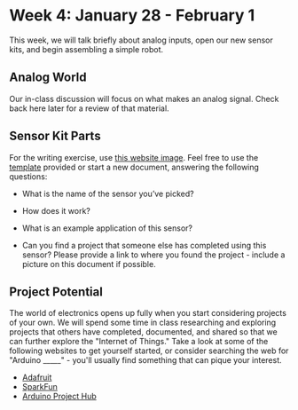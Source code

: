 # Week 4: January 28 - February 1

This week, we will talk briefly about analog inputs, open our new sensor kits, and begin assembling a simple robot.

## Analog World

Our in-class discussion will focus on what makes an analog signal. Check back here later for a review of that material.

## Sensor Kit Parts

For the writing exercise, use [this website image](https://www.elegoo.com/wp-content/uploads/2017/01/1-37%E5%A5%97%E4%BB%B62.0%E6%8B%BC%E5%9B%BE20161129.jpg). Feel free to use the [template](http://jlaurentpdx.github.io/beginning-maker-tech/docs/Week4_SensorIdentification.docx) provided or start a new document, answering the following questions:

  * What is the name of the sensor you’ve picked?

  * How does it work?

  * What is an example application of this sensor?

  * Can you find a project that someone else has completed using this sensor? Please provide a link to where you found the project - include a picture on this document if possible.

## Project Potential

The world of electronics opens up fully when you start considering projects of your own. We will spend some time in class researching and exploring projects that others have completed, documented, and shared so that we can further explore the "Internet of Things." Take a look at some of the following websites to get yourself started, or consider searching the web for "Arduino _____" - you'll usually find something that can pique your interest.

* [Adafruit](https://learn.adafruit.com/)
* [SparkFun](https://learn.sparkfun.com/)
* [Arduino Project Hub](https://create.arduino.cc/projecthub)
